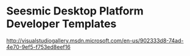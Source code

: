 <!--
id: 662647382
link: http://kevinisom.info/post/662647382/seesmic-desktop-platform-developer-templates
slug: seesmic-desktop-platform-developer-templates
date: Fri Jun 04 2010 19:38:17 GMT+1200 (NZST)
raw: {"blog_name":"kevinisom","id":662647382,"post_url":"http://kevinisom.info/post/662647382/seesmic-desktop-platform-developer-templates","slug":"seesmic-desktop-platform-developer-templates","type":"link","date":"2010-06-04 07:38:17 GMT","timestamp":1275637097,"state":"published","format":"html","reblog_key":"eEExWf4h","tags":[],"short_url":"http://tmblr.co/Zw68YydVp9M","highlighted":[],"feed_item":"http://visualstudiogallery.msdn.microsoft.com/en-us/902333d8-74ad-4e70-9ef5-f753ed8eef16","from_feed_id":"650234","note_count":0,"title":"Seesmic Desktop Platform Developer Templates","url":"http://visualstudiogallery.msdn.microsoft.com/en-us/902333d8-74ad-4e70-9ef5-f753ed8eef16","description":""}
publish: 2010-06-04
tags: 
title: Seesmic Desktop Platform Developer Templates
-->


Seesmic Desktop Platform Developer Templates
============================================

<http://visualstudiogallery.msdn.microsoft.com/en-us/902333d8-74ad-4e70-9ef5-f753ed8eef16>

